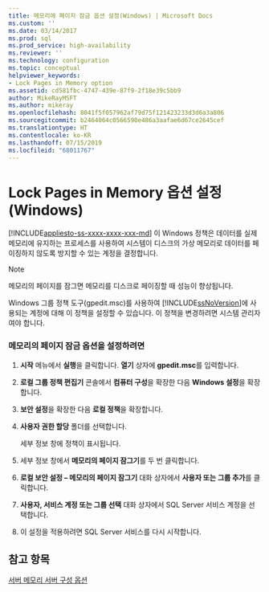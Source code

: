 ```yaml
---
title: 메모리에 페이지 잠금 옵션 설정(Windows) | Microsoft Docs
ms.custom: ''
ms.date: 03/14/2017
ms.prod: sql
ms.prod_service: high-availability
ms.reviewer: ''
ms.technology: configuration
ms.topic: conceptual
helpviewer_keywords:
- Lock Pages in Memory option
ms.assetid: cd581fbc-4747-439e-87f9-2f18e39c5bb9
author: MikeRayMSFT
ms.author: mikeray
ms.openlocfilehash: 8041f5f057962af79d75f121423233d3d6a3a806
ms.sourcegitcommit: b2464064c0566590e486a3aafae6d67ce2645cef
ms.translationtype: HT
ms.contentlocale: ko-KR
ms.lasthandoff: 07/15/2019
ms.locfileid: "68011767"
---
```

# <a name="enable-the-lock-pages-in-memory-option-windows"></a>Lock Pages in Memory 옵션 설정(Windows)
[!INCLUDE[appliesto-ss-xxxx-xxxx-xxx-md](../../includes/appliesto-ss-xxxx-xxxx-xxx-md.md)]
  이 Windows 정책은 데이터를 실제 메모리에 유지하는 프로세스를 사용하여 시스템이 디스크의 가상 메모리로 데이터를 페이징하지 않도록 방지할 수 있는 계정을 결정합니다.  
  
> [!NOTE]  
>  메모리의 페이지를 잠그면 메모리를 디스크로 페이징할 때 성능이 향상됩니다.  
  
 Windows 그룹 정책 도구(gpedit.msc)를 사용하여 [!INCLUDE[ssNoVersion](../../includes/ssnoversion-md.md)]에 사용되는 계정에 대해 이 정책을 설정할 수 있습니다. 이 정책을 변경하려면 시스템 관리자여야 합니다.  
  
### <a name="to-enable-the-lock-pages-in-memory-option"></a>메모리의 페이지 잠금 옵션을 설정하려면  
  
1.  **시작** 메뉴에서 **실행**을 클릭합니다. **열기** 상자에 **gpedit.msc**를 입력합니다.  
  
2.  **로컬 그룹 정책 편집기** 콘솔에서 **컴퓨터 구성**을 확장한 다음 **Windows 설정**을 확장합니다.  
  
3.  **보안 설정**을 확장한 다음 **로컬 정책**을 확장합니다.  
  
4.  **사용자 권한 할당** 폴더를 선택합니다.  
  
     세부 정보 창에 정책이 표시됩니다.  
  
5.  세부 정보 창에서 **메모리의 페이지 잠그기**를 두 번 클릭합니다.  
  
6.  **로컬 보안 설정 – 메모리의 페이지 잠그기** 대화 상자에서 **사용자 또는 그룹 추가**를 클릭합니다.  
  
7.  **사용자, 서비스 계정 또는 그룹 선택** 대화 상자에서 SQL Server 서비스 계정을 선택합니다.  
  
8.  이 설정을 적용하려면 SQL Server 서비스를 다시 시작합니다.
  
## <a name="see-also"></a>참고 항목  
 [서버 메모리 서버 구성 옵션](../../database-engine/configure-windows/server-memory-server-configuration-options.md)  
  
  
